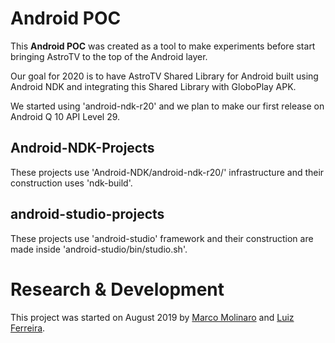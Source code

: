 # Android POC

This **Android POC** was created as a tool to make experiments before start bringing AstroTV to the top of the Android layer.

Our goal for 2020 is to have AstroTV Shared Library for Android built using Android NDK and integrating this Shared Library with GloboPlay APK.

We started using 'android-ndk-r20' and we plan to make our first release on Android Q 10 API Level 29.


## Android-NDK-Projects

These projects use 'Android-NDK/android-ndk-r20/' infrastructure and their construction uses 'ndk-build'.


## android-studio-projects

These projects use 'android-studio' framework and their construction are made inside 'android-studio/bin/studio.sh'.


# Research & Development

This project was started on August 2019 by [Marco Molinaro](marco.molinaro@mirakulo.com) and [Luiz Ferreira](normando@mirakulo.com).
